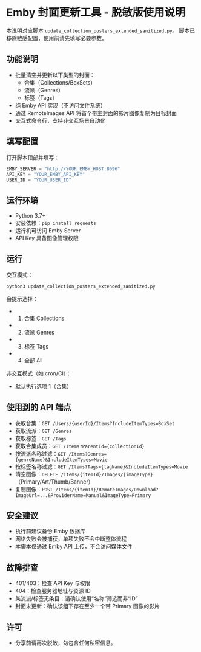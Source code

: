 # Emby 封面更新工具 - 脱敏版使用说明

本说明对应脚本 `update_collection_posters_extended_sanitized.py`。
脚本已移除敏感配置，使用前请先填写必要参数。

## 功能说明
- 批量清空并更新以下类型的封面：
  - 合集（Collections/BoxSets）
  - 流派（Genres）
  - 标签（Tags）
- 纯 Emby API 实现（不访问文件系统）
- 通过 RemoteImages API 将首个带主封面的影片图像复制为目标封面
- 交互式命令行，支持非交互场景自动化

## 填写配置
打开脚本顶部并填写：
```python
EMBY_SERVER = "http://YOUR_EMBY_HOST:8096"
API_KEY = "YOUR_EMBY_API_KEY"
USER_ID = "YOUR_USER_ID"
```

## 运行环境
- Python 3.7+
- 安装依赖：`pip install requests`
- 运行机可访问 Emby Server
- API Key 具备图像管理权限

## 运行
交互模式：
```bash
python3 update_collection_posters_extended_sanitized.py
```
会提示选择：
- 1) 合集 Collections
- 2) 流派 Genres
- 3) 标签 Tags
- 4) 全部 All

非交互模式（如 cron/CI）：
- 默认执行选项 1（合集）

## 使用到的 API 端点
- 获取合集：`GET /Users/{userId}/Items?IncludeItemTypes=BoxSet`
- 获取流派：`GET /Genres`
- 获取标签：`GET /Tags`
- 获取合集成员：`GET /Items?ParentId={collectionId}`
- 按流派名称过滤：`GET /Items?Genres={genreName}&IncludeItemTypes=Movie`
- 按标签名称过滤：`GET /Items?Tags={tagName}&IncludeItemTypes=Movie`
- 清空图像：`DELETE /Items/{itemId}/Images/{imageType}`（Primary/Art/Thumb/Banner）
- 复制图像：`POST /Items/{itemId}/RemoteImages/Download?ImageUrl=...&ProviderName=Manual&ImageType=Primary`

## 安全建议
- 执行前建议备份 Emby 数据库
- 网络失败会被捕获，单项失败不会中断整体流程
- 本脚本仅通过 Emby API 上传，不会访问媒体文件

## 故障排查
- 401/403：检查 API Key 与权限
- 404：检查服务器地址与资源 ID
- 某流派/标签无条目：请确认使用“名称”筛选而非“ID”
- 封面未更新：确认该组下存在至少一个带 Primary 图像的影片

## 许可
- 分享前请再次脱敏，勿包含任何私密信息。
